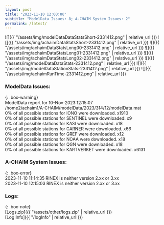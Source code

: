 ```yaml
---
layout: post
title: "2023-11-10 12:00:00"
subtitle: "ModelData Issues: 8; A-CHAIM System Issues: 2"
permalink: /latest/
---
```


![]({{ "/assets/img/modelDataDataStatsShort-2331412.png" | relative_url }})
![]({{ "/assets/img/achaimDataStatsShort-2331412.png" | relative_url }})
![]({{ "/assets/img/achaimDataStatsLong00-2331412.png" | relative_url }})
![]({{ "/assets/img/achaimDataStatsLong01-2331412.png" | relative_url }})
![]({{ "/assets/img/achaimDataStatsLong02-2331412.png" | relative_url }})
![]({{ "/assets/img/modelDataDataStats-2331412.png" | relative_url }})
![]({{ "/assets/img/modelDataStationStats-2331412.png" | relative_url }})
![]({{ "/assets/img/achaimRunTime-2331412.png" | relative_url }})


### ModelData Issues:  
  
{: .box-warning}  
 ModelData report for 10-Nov-2023 12:15:07   
 /home2/achaim1/A-CHAIM/modelData/2023/314/12/modelData.mat   
 0% of all possible stations for IONO were downloaded. x1910   
 0% of all possible stations for SENTINEL were downloaded. x9   
 0% of all possible stations for KASI were downloaded. x18   
 0% of all possible stations for GARNER were downloaded. x66   
 0% of all possible stations for GREF were downloaded. x12   
 0% of all possible stations for NOAA were downloaded. x18   
 0% of all possible stations for QGN were downloaded. x18   
 0% of all possible stations for KARTVERKET were downloaded. x6131   
  
### A-CHAIM System Issues:  
  
{: .box-error}  
2023-11-10 11:14:35 RINEX is neither version 2.xx or 3.xx  
2023-11-10 12:15:03 RINEX is neither version 2.xx or 3.xx  

### Logs:  
  
{: .box-note}  
[Logs.zip]({{ "/assets/other/logs.zip" | relative_url }})  
[Log Info]({{ "/logInfo" | relative_url }})  
